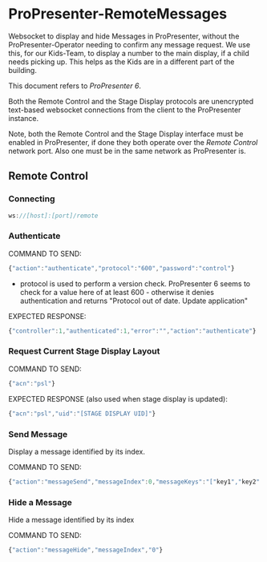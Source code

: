 # ProPresenter-RemoteMessages
Websocket to display and hide Messages in ProPresenter, without the ProPresenter-Operator needing to confirm any message request.
We use this, for our Kids-Team, to display a number to the main display, if a child needs picking up. This helps as the Kids are in a different part of the building.

This document refers to *ProPresenter 6*.

Both the Remote Control and the Stage Display protocols are unencrypted text-based websocket connections from the client to the ProPresenter instance.

Note, both the Remote Control and the Stage Display interface must be enabled in ProPresenter, if done they both operate over the *Remote Control* network port.
Also one must be in the same network as ProPresenter is.

## Remote Control


### Connecting

```javascript
ws://[host]:[port]/remote
```

### Authenticate

COMMAND TO SEND:

```javascript
{"action":"authenticate","protocol":"600","password":"control"}
```
* protocol is used to perform a version check. ProPresenter 6 seems to check for a value here of at least 600 - otherwise it denies authentication and returns "Protocol out of date. Update application"

EXPECTED RESPONSE:

```javascript
{"controller":1,"authenticated":1,"error":"","action":"authenticate"}
```

### Request Current Stage Display Layout

COMMAND TO SEND:

```javascript
{"acn":"psl"}
```

EXPECTED RESPONSE (also used when stage display is updated):

```javascript
{"acn":"psl","uid":"[STAGE DISPLAY UID]"}
```

### Send Message
Display a message identified by its index.

COMMAND TO SEND:

```javascript
{"action":"messageSend","messageIndex":0,"messageKeys":"["key1","key2"....]","messageValues":"["Value1","Value2"...]"}
```

### Hide a Message
Hide a message identified by its index

COMMAND TO SEND: 

```javascript
{"action":"messageHide","messageIndex","0"}
```
